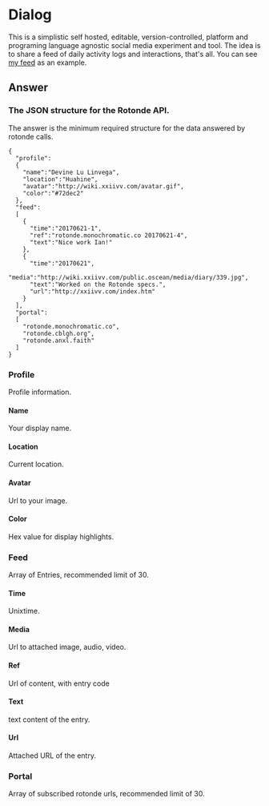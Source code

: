 # Dialog

This is a simplistic self hosted, editable, version-controlled, platform and programing language agnostic social media experiment and tool. The idea is to share a feed of daily activity logs and interactions, that's all. You can see [my feed](http://rotonde.xxiivv.com) as an example.

## Answer
### The JSON structure for the Rotonde API. 

The answer is the minimum required structure for the data answered by rotonde calls.

```
{
  "profile":
  {
    "name":"Devine Lu Linvega",
    "location":"Huahine",
    "avatar":"http://wiki.xxiivv.com/avatar.gif",
    "color":"#72dec2"
  },
  "feed":
  [
    {
      "time":"20170621-1",
      "ref":"rotonde.monochromatic.co 20170621-4",
      "text":"Nice work Ian!"
    },
    {
      "time":"20170621",
      "media":"http://wiki.xxiivv.com/public.oscean/media/diary/339.jpg",
      "text":"Worked on the Rotonde specs.",
      "url":"http://xxiivv.com/index.htm"
    }
  ],
  "portal":
  [
    "rotonde.monochromatic.co",
    "rotonde.cblgh.org",
    "rotonde.anxl.faith"
  ]
}
```

### Profile
Profile information.
#### Name
Your display name.
#### Location
Current location.
#### Avatar
Url to your image.
#### Color
Hex value for display highlights.

### Feed
Array of Entries, recommended limit of 30.
#### Time
Unixtime.
#### Media
Url to attached image, audio, video.
#### Ref
Url of content, with entry code
#### Text
text content of the entry.
#### Url
Attached URL of the entry.

### Portal
Array of subscribed rotonde urls, recommended limit of 30.